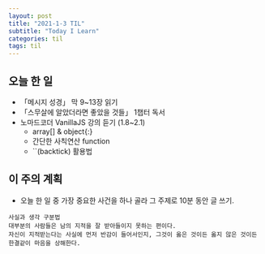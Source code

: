 ```yaml
---
layout: post
title: "2021-1-3 TIL"
subtitle: "Today I Learn"
categories: til
tags: til
---
```


## 오늘 한 일
   - 「메시지 성경」 막 9~13장 읽기
   - 「스무살에 알았더라면 좋았을 것들」 1챕터 독서
   - 노마드코더 VanillaJS 강의 듣기 (1.8~2.1)
      - array[] & object{:}
      - 간단한 사칙연산 function
      - ``(backtick) 활용법

## 이 주의 계획
- 오늘 한 일 중 가장 중요한 사건을 하나 골라 그 주제로 10분 동안 글 쓰기.

```
사실과 생각 구분법
대부분의 사람들은 남의 지적을 잘 받아들이지 못하는 편이다. 
자신이 지적받는다는 사실에 먼저 반감이 들어서인지, 그것이 옳은 것이든 옳지 않은 것이든 한결같이 마음을 상해한다.

```

